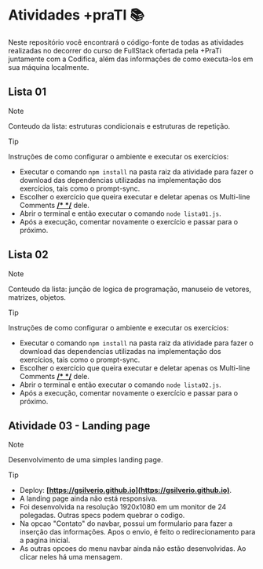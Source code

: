 # Atividades +praTI 📚

Neste repositório você encontrará o código-fonte de todas as atividades realizadas no decorrer do curso de FullStack ofertada pela +PraTi juntamente com a Codifica, além das
informações de como executa-los em sua máquina localmente.

## Lista 01
>[!NOTE]
> Conteudo da lista: estruturas condicionais e estruturas de repetição.

>[!TIP]
>Instruções de como configurar o ambiente e executar os exercícios:
> - Executar o comando `npm install` na pasta raiz da atividade para fazer o download das dependencias utilizadas na implementação dos exercícios, tais como o prompt-sync.
> - Escolher o exercício que queira executar e deletar apenas os Multi-line Comments **[/* */](https://www.w3schools.com/js/js_comments.asp)** dele.
> - Abrir o terminal e então executar o comando `node lista01.js`.
> - Após a execução, comentar novamente o exercício e passar para o próximo.

## Lista 02
>[!NOTE]
> Conteudo da lista: junção de logica de programação, manuseio de vetores, matrizes, objetos.

>[!TIP]
>Instruções de como configurar o ambiente e executar os exercícios:
> - Executar o comando `npm install` na pasta raiz da atividade para fazer o download das dependencias utilizadas na implementação dos exercícios, tais como o prompt-sync.
> - Escolher o exercício que queira executar e deletar apenas os Multi-line Comments **[/* */](https://www.w3schools.com/js/js_comments.asp)** dele.
> - Abrir o terminal e então executar o comando `node lista02.js`.
> - Após a execução, comentar novamente o exercício e passar para o próximo.

## Atividade 03 - Landing page
>[!NOTE]
> Desenvolvimento de uma simples landing page.

>[!TIP]
> - Deploy: **[https://gsilverio.github.io](https://gsilverio.github.io)**.
> - A landing page ainda não está responsiva.
> - Foi desenvolvida na resolução 1920x1080 em um monitor de 24 polegadas. Outras specs podem quebrar o codigo.
> - Na opcao "Contato" do navbar, possui um formulario para fazer a inserção das informações. Apos o envio, é feito o redirecionamento para a pagina inicial.
> - As outras opcoes do menu navbar ainda não estão desenvolvidas. Ao clicar neles há uma mensagem.
